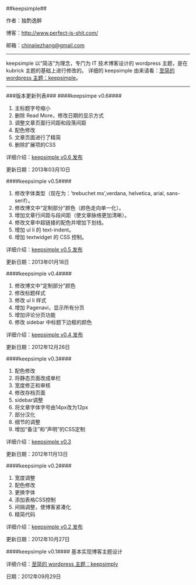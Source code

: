 ##keepsimple##

作者：独酌逸醉

博客：http://www.perfect-is-shit.com/

邮箱：chinajiezhang@gmail.com

---
keepsimple 以“简洁”为理念，专门为 IT 技术博客设计的 wordpress 主题，是在 kubrick 主题的基础上进行修改的。
详细的 keepsimple 由来请看：[至简的 wordpress 主题：keepsimple](http://www.perfect-is-shit.com/2012/09/29/wordpress-theme-keepsimple/)。

---
###版本更新列表###
####keepsimpe v0.6####

1. 主标题字号缩小
2. 删除 Read More，修改日期的显示方式
3. 调整文章页面行间距和段落间距
4. 配色修改
5. 文章页面进行了精简
6. 删除扩展项的CSS

详细介绍：[keepsimple v0.6 发布](http://www.perfect-is-shit.com/2013/01/18/wordpress-theme-keepsimplev06/)

更新日期：2013年03月10日

####keepsimple v0.5####

1. 修改字体类型（现在为：’trebuchet ms’,verdana, helvetica, arial, sans-serif）。
2. 修改博文中“定制部分”颜色（颜色走向单一化）。
3. 增加文章行间距与段间距（使文章脉络更加清晰）。
4. 修改文章中超链接的配色并增加下划线。
5. 增加 ul li 的 text-indent。
6. 增加 textwidget 的 CSS 控制。

详细介绍：[keepsimple v0.5 发布](http://www.perfect-is-shit.com/2013/01/18/wordpress-theme-keepsimplev05/)

更新日期：2013年01月18日

####keepsimple v0.4####

1. 修改博文中“定制部分”颜色
2. 修改标题样式
3. 修改 ul li 样式
4. 增加 Pagenavi，显示所有分页
5. 增加评论分页功能
6. 修改 sidebar 中标题下边框的颜色

详细介绍：[keepsimple v0.4 发布](http://www.perfect-is-shit.com/2012/12/26/wordpress-theme-keepsimplev04/)

更新日期：2012年12月26日

####keepsimple v0.3####

1. 配色修改
2. 将静态页面改成单栏
3. 宽度修正和审核
4. 修改存档页面 
5. sidebar调整
6. 将文章字体字号由14px改为12px
7. 部分汉化
8. 细节的调整
9. 增加“备注”和“声明”的CSS定制

详细介绍：[keepsimple v0.3](http://www.perfect-is-shit.com/2012/11/13/wordpress-theme-keepsimplev03/)

更新日期：2012年11月13日 

####keepsimple v0.2####

1. 宽度调整
2. 配色修改
3. 更换字体
4. 添加表格CSS控制
5. 间隔调整，使博客紧凑化
6. 精简代码

详细介绍：[keepsimple v0.2 发布](http://www.perfect-is-shit.com/2012/10/27/wordpress-theme-keepsimplev02/)

更新日期：2012年10月27日 

####keepsimple v0.1####
基本实现博客主题设计

详细介绍：[至简的 wordpress 主题：keepsimply](http://www.perfect-is-shit.com/2012/09/29/wordpress-theme-keepsimple/) 

日期：2012年09月29日 
